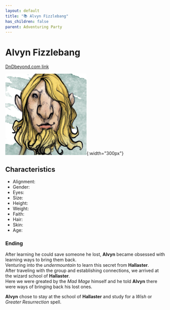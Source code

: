 ```yaml
---
layout: default
title: "📚 Alvyn Fizzlebang"
has_children: false
parent: Adventuring Party
---
```


# Alvyn Fizzlebang

[DnDbeyond.com link](https://www.dndbeyond.com/characters/23130358)

![full_art](img/alvyn_full.png){:width="300px"}

## Characteristics

- Alignment:
- Gender:
- Eyes:
- Size:
- Height:
- Weight:  
- Faith:
- Hair:
- Skin:
- Age:

### Ending

After learning he could save someone he lost, **Alvyn** became obsessed with learning ways to bring them back.  
Venturing into the *undermountain* to learn this secret from **Hallaster**.  
After traveling with the group and establishing connections, we arrived at the wizard school of **Hallaster**.  
Here we were greated by the *Mad Mage* himself and he told **Alvyn** there were ways of bringing back his lost ones.

**Alvyn** chose to stay at the school of **Hallaster** and study for a *Wish* or *Greater Resurrection* spell.
